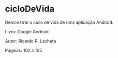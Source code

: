 # cicloDeVida
Demonstrar o ciclo de vida de uma aplicação Android.

Livro: Google Android

Autor: Ricardo R. Lecheta

Páginas: 102 a 105
